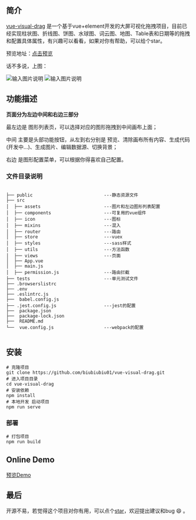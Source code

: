 ## 简介

[vue-visual-drag](https://biubiubiu01.github.io/vue-visual-drag/#/) 是一个基于vue+element开发的大屏可视化拖拽项目，目前已经实现柱状图、折线图、饼图、水球图、词云图、地图、Table表和日期等的拖拽和配置具体属性，有兴趣可以看看，如果对你有帮助，可以给个star。


预览地址：[点击预览](https://biubiubiu01.github.io/vue-visual-drag/#/)

话不多说，上图：

![输入图片说明](https://images.gitee.com/uploads/images/2021/0824/181813_efa87a25_7647779.png "微信图片_20210824181724.png")
![输入图片说明](https://images.gitee.com/uploads/images/2021/0824/181904_168bb0df_7647779.jpeg "img_1629800187845.jpg")

## 功能描述

 **页面分为左边中间和右边三部分** 

最左边是 图形列表页，可以选择对应的图形拖拽到中间画布上面；

中间 主要是头部功能按钮，从左到右分别是 预览、清除画布所有内容、生成代码(开发中...)、生成图片、编辑数据源、切换背景；

右边 是图形配置菜单，可以根据你得喜欢自己配置。


### 文件目录说明
```

├── public                           ---静态资源文件
├── src           
│  ├── assets                        ---图片和左边图形列表配置
│  ├── components                    ---可复用的vue组件
│  ├── icon                          ---图标
│  ├── mixins                        ---混入
│  ├── router                        ---路由
│  ├── store                         ---vuex
│  ├── styles                        ---sass样式
│  ├── utils                         ---方法函数
│  ├── views                         ---页面
│  ├── App.vue                       
│  ├── main.js            
│  ├── permission.js                 ---路由拦截           
├── tests                            ---单元测试文件
├── .browserslistrc
├── .env
├── .eslintrc.js
├──  babel.config.js
├── .jest.config.js                  ---jest的配置
├──  package.json
├──  package-lock.json
├──  README.md
└──  vue.config.js                   ---webpack的配置


```


 
## 安装

```
# 克隆项目
git clone https://github.com/biubiubiu01/vue-visual-drag.git
# 进入项目目录
cd vue-visual-drag
# 安装依赖
npm install
# 本地开发 启动项目
npm run serve
```


### 部署

```
# 打包项目
npm run build

```

## Online Demo

[预览Demo](https://biubiubiu01.github.io/vue-visual-drag/#/)

## 最后

开源不易，若觉得这个项目对你有用，可以点个[star](https://github.com/biubiubiu01/vue-visual-drag)，欢迎提出建议和bug :smile: 。





